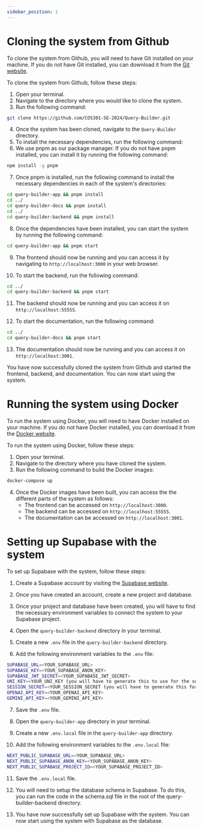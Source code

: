 ```yaml
---
sidebar_position: 1
---
```


# Cloning the system from Github

To clone the system from Github, you will need to have Git installed on your machine. If you do not have Git installed, you can download it from the [Git website](https://git-scm.com/downloads).

To clone the system from Github, follow these steps:

1. Open your terminal.
2. Navigate to the directory where you would like to clone the system.
3. Run the following command:

```bash
git clone https://github.com/COS301-SE-2024/Query-Builder.git
```

4. Once the system has been cloned, navigate to the `Query-Builder` directory.
5. To install the necessary dependencies, run the following command:
6. We use pnpm as our package manager. If you do not have pnpm installed, you can install it by running the following command:

```bash
npm install -g pnpm
```

7. Once pnpm is installed, run the following command to install the necessary dependencies in each of the system's directories:

```bash
cd query-builder-app && pnpm install
cd ../
cd query-builder-docs && pnpm install
cd ../
cd query-builder-backend && pnpm install
```

8. Once the dependencies have been installed, you can start the system by running the following command:

```bash
cd query-builder-app && pnpm start
```

9. The frontend should now be running and you can access it by navigating to `http://localhost:3000` in your web browser.

10. To start the backend, run the following command:

```bash
cd ../
cd query-builder-backend && pnpm start
```

11. The backend should now be running and you can access it on `http://localhost:55555`.

12. To start the documentation, run the following command:

```bash
cd ../
cd query-builder-docs && pnpm start
```

13. The documentation should now be running and you can access it on `http://localhost:3001`.

You have now successfully cloned the system from Github and started the frontend, backend, and documentation. You can now start using the system.

# Running the system using Docker

To run the system using Docker, you will need to have Docker installed on your machine. If you do not have Docker installed, you can download it from the [Docker website](https://www.docker.com/products/docker-desktop).

To run the system using Docker, follow these steps:

1. Open your terminal.
2. Navigate to the directory where you have cloned the system.
3. Run the following command to build the Docker images:

```bash
docker-compose up
```

4. Once the Docker images have been built, you can access the the different parts of the system as follows:
    - The frontend can be accessed on `http://localhost:3000`.
    - The backend can be accessed on `http://localhost:55555`.
    - The documentation can be accessed on `http://localhost:3001`.

# Setting up Supabase with the system

To set up Supabase with the system, follow these steps:

1. Create a Supabase account by visiting the [Supabase website](https://supabase.io/).

2. Once you have created an account, create a new project and database.

3. Once your project and database have been created, you will have to find the necessary environment variables to connect the system to your Supabase project.

4. Open the `query-builder-backend` directory in your terminal.

5. Create a new `.env` file in the `query-builder-backend` directory.

6. Add the following environment variables to the `.env` file:

```bash
SUPABASE_URL=<YOUR_SUPABASE_URL>
SUPABASE_KEY=<YOUR_SUPABASE_ANON_KEY>
SUPABASE_JWT_SECRET=<YOUR_SUPABASE_JWT_SECRET>
UNI_KEY=<YOUR_UNI_KEY (you will have to generate this to use for the security encryption)>
SESSION_SECRET=<YOUR_SESSION_SECRET (you will have to generate this for use of sessions)>
OPENAI_API_KEY=<YOUR_OPENAI_API_KEY>
GEMINI_API_KEY=<YOUR_GEMINI_API_KEY>
```

7. Save the `.env` file.

8. Open the `query-builder-app` directory in your terminal.

9. Create a new `.env.local` file in the `query-builder-app` directory.

10. Add the following environment variables to the `.env.local` file:

```bash
NEXT_PUBLIC_SUPABASE_URL=<YOUR_SUPABASE_URL>
NEXT_PUBLIC_SUPABASE_ANON_KEY=<YOUR_SUPABASE_ANON_KEY>
NEXT_PUBLIC_SUPABASE_PROJECT_ID=<YOUR_SUPABASE_PROJECT_ID>
```
11. Save the `.env.local` file.

12. You will need to setup the database schema in Supabase. To do this, you can run the code in the schema.sql file in the root of the query-builder-backend directory.

13. You have now successfully set up Supabase with the system. You can now start using the system with Supabase as the database.
